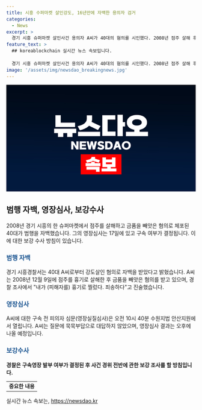 ```yaml
---
title: 시흥 수퍼마켓 살인강도, 16년만에 자백한 용의자 검거
categories:
  - News
excerpt: >
  경기 시흥 슈퍼마켓 살인사건 용의자 A씨가 40대의 혐의를 시인했다. 2008년 점주 살해 후 도주, 혐의를 부인했던 A씨는 경찰 조사에서 범행을 자백했다. 범행 동기는 아직 불분명하며, A씨는 영장심사에서 아무런 발언을 하지 않았다. 경찰은 영장심사 결과를 기다리며 보강 조사를 진행할 예정이며, 범행 장면은 CCTV에 촬영되었지만 용의자의 신원은 수개월 동안 확인되지 않았다. A씨는 올해 2월 결정적인 제보를 받고 체포된 것으로 알려졌다.
feature_text: >
  ## koreablockchain 실시간 뉴스 속보입니다.

  경기 시흥 슈퍼마켓 살인사건 용의자 A씨가 40대의 혐의를 시인했다. 2008년 점주 살해 후 도주, 혐의를 부인했던 A씨는 경찰 조사에서 범행을 자백했다. 범행 동기는 아직 불분명하며, A씨는 영장심사에서 아무런 발언을 하지 않았다. 경찰은 영장심사 결과를 기다리며 보강 조사를 진행할 예정이며, 범행 장면은 CCTV에 촬영되었지만 용의자의 신원은 수개월 동안 확인되지 않았다. A씨는 올해 2월 결정적인 제보를 받고 체포된 것으로 알려졌다.
image: '/assets/img/newsdao_breakingnews.jpg'
---
```


<p><img src="/assets/img/newsdao_breakingnews.jpg" alt="koreablockchain 속보" /></p>

<h2 data-ke-size="size26">범행 자백, 영장심사, 보강수사</h2>

<p data-ke-size="size16">2008년 경기 시흥의 한 슈퍼마켓에서 점주를 살해하고 금품을 빼앗은 혐의로 체포된 40대가 범행을 자백했습니다. 그의 영장심사는 17일에 있고 구속 여부가 결정됩니다. 이에 대한 보강 수사 방침이 있습니다.</p>

<h3><span style="color: #1a5490;">범행 자백</span></h3>

<p data-ke-size="size16">경기 시흥경찰서는 40대 A씨로부터 강도살인 혐의로 자백을 받았다고 밝혔습니다. A씨는 2008년 12월 9일에 점주를 흉기로 살해한 후 금품을 빼앗은 혐의를 받고 있으며, 경찰 조사에서 "내가 (피해자를) 흉기로 찔렀다. 죄송하다"고 진술했습니다.</p>

<h3><span style="color: #1a5490;">영장심사</span></h3>

<p data-ke-size="size16">A씨에 대한 구속 전 피의자 심문(영장실질심사)은 오전 10시 40분 수원지법 안산지원에서 열립니다. A씨는 질문에 묵묵부답으로 대답하지 않았으며, 영장심사 결과는 오후에 나올 예정입니다.</p>

<h3><span style="color: #1a5490;">보강수사</span></h3>

<p data-ke-size="size16"><b>경찰은 구속영장 발부 여부가 결정된 후 사건 경위 전반에 관한 보강 조사를 할 방침입니다.</b></p>

<p data-ke-size="size16"></p>

<table>
  <tbody>
    <tr>
      <td style="text-align: center; height: 17px;"><b>중요한 내용</b></td>
    </tr>
  </tbody>
</table>

<p data-ke-size="size16"></p>

<p data-ke-size="size16"></p>
실시간 뉴스 속보는, <a href="https://newsdao.kr" rel="dofollow">https://newsdao.kr</a>


